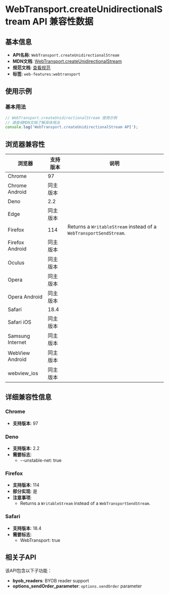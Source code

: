 # WebTransport.createUnidirectionalStream API 兼容性数据

## 基本信息

- **API名称**: `WebTransport.createUnidirectionalStream`
- **MDN文档**: [WebTransport.createUnidirectionalStream](https://developer.mozilla.org/docs/Web/API/WebTransport/createUnidirectionalStream)
- **规范文档**: [查看规范](https://w3c.github.io/webtransport/#dom-webtransport-createunidirectionalstream)
- **标签**: `web-features:webtransport`

## 使用示例

### 基本用法

```javascript
// WebTransport.createUnidirectionalStream 使用示例
// 请查阅MDN文档了解具体用法
console.log('WebTransport.createUnidirectionalStream API');
```

## 浏览器兼容性

| 浏览器 | 支持版本 | 说明 |
|--------|----------|------|
| Chrome | 97 |  |
| Chrome Android | 同主版本 |  |
| Deno | 2.2 |  |
| Edge | 同主版本 |  |
| Firefox | 114 | Returns a `WritableStream` instead of a `WebTransportSendStream`. |
| Firefox Android | 同主版本 |  |
| Oculus | 同主版本 |  |
| Opera | 同主版本 |  |
| Opera Android | 同主版本 |  |
| Safari | 18.4 |  |
| Safari iOS | 同主版本 |  |
| Samsung Internet | 同主版本 |  |
| WebView Android | 同主版本 |  |
| webview_ios | 同主版本 |  |

## 详细兼容性信息

### Chrome

- **支持版本**: 97

### Deno

- **支持版本**: 2.2
- **需要标志**: 
  - --unstable-net: true

### Firefox

- **支持版本**: 114
- **部分实现**: 是
- **注意事项**:
  - Returns a `WritableStream` instead of a `WebTransportSendStream`.

### Safari

- **支持版本**: 18.4
- **需要标志**: 
  - WebTransport: true

## 相关子API

该API包含以下子功能：

- **byob_readers**: BYOB reader support
- **options_sendOrder_parameter**: `options.sendOrder` parameter

